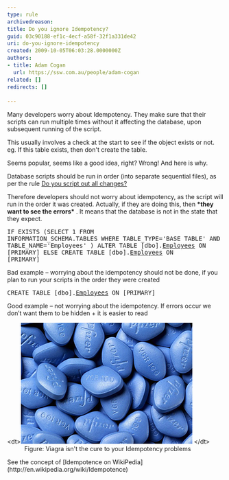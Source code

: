 ```yaml
---
type: rule
archivedreason: 
title: Do you ignore Idempotency?
guid: 03c90188-ef1c-4ecf-a58f-32f1a331de42
uri: do-you-ignore-idempotency
created: 2009-10-05T06:03:28.0000000Z
authors:
- title: Adam Cogan
  url: https://ssw.com.au/people/adam-cogan
related: []
redirects: []

---
```


Many developers worry about Idempotency. They make sure that their scripts can run multiple times without it affecting the database, upon subsequent running of the script.

This usually involves a check at the start to see if the object exists or not. 
 eg. If this table exists, then don't create the table.

 Seems popular, seems like a good idea, right?  Wrong! And here is why.

<!--endintro-->

Database scripts should be run in order (into separate sequential files), as per the rule [Do you script out all changes?](http://www.ssw.com.au/ssw/standards/rules/rulestobettersqlserverdatabases.aspx#ScriptOutChanges)

 Therefore developers should not worry about idempotency, as the script will run in the order it was created. Actually, if they are doing this, then  **\*they want to see the errors\*** . It means that the database is not in the state that they expect.
<font class="ms-rteCustom-CodeArea"><pre>IF EXISTS (SELECT 1 FROM 
               INFORMATION_SCHEMA.TABLES 
           WHERE 
               TABLE_TYPE='BASE TABLE' AND 
               TABLE_NAME='Employees'
           ) 
    ALTER TABLE [dbo].[Employees]( …… ) ON [PRIMARY] 
ELSE 
    CREATE TABLE [dbo].[Employees]( …… ) ON [PRIMARY]
</pre></font><font class="ms-rteCustom-FigureBad">Bad example – worrying about the idempotency should not be done, if you plan to run your scripts in the order they were created</font> <font class="ms-rteCustom-CodeArea"><pre>CREATE TABLE [dbo].[Employees](
    ……
) ON [PRIMARY]
</pre></font><font class="ms-rteCustom-FigureGood">Good example – not worrying about the idempotency. If errors occur we don’t want them to be hidden + it is easier to read</font>
<dl class="image">    &lt;dt&gt;<img alt="" src="ViagraPill.jpg"> &lt;/dt&gt;
    <dd>Figure: Viagra isn't the cure to your Idempotency problems </dd></dl> See the concept of [Idempotence on WikiPedia](http://en.wikipedia.org/wiki/Idempotence)
